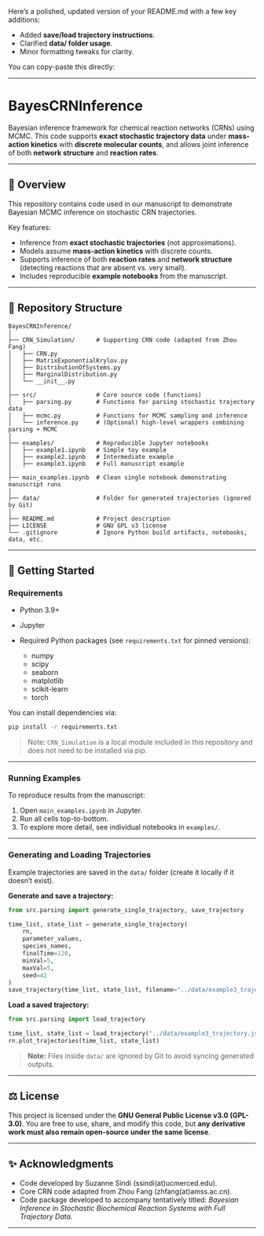Here’s a polished, updated version of your README.md with a few key additions:

* Added **save/load trajectory instructions**.
* Clarified **data/ folder usage**.
* Minor formatting tweaks for clarity.

You can copy-paste this directly:

---

# BayesCRNInference

Bayesian inference framework for chemical reaction networks (CRNs) using MCMC.
This code supports **exact stochastic trajectory data** under **mass-action kinetics** with **discrete molecular counts**, and allows joint inference of both **network structure** and **reaction rates**.

---

## 📖 Overview

This repository contains code used in our manuscript to demonstrate Bayesian MCMC inference on stochastic CRN trajectories.

Key features:

* Inference from **exact stochastic trajectories** (not approximations).
* Models assume **mass-action kinetics** with discrete counts.
* Supports inference of both **reaction rates** and **network structure** (detecting reactions that are absent vs. very small).
* Includes reproducible **example notebooks** from the manuscript.

---

## 📂 Repository Structure

```text
BayesCRNInference/
│
├── CRN_Simulation/      # Supporting CRN code (adapted from Zhou Fang)
│   ├── CRN.py
│   ├── MatrixExponentialKrylov.py
│   ├── DistributionOfSystems.py
│   ├── MarginalDistribution.py
│   └── __init__.py  
│
├── src/                 # Core source code (functions)
│   ├── parsing.py       # Functions for parsing stochastic trajectory data
│   ├── mcmc.py          # Functions for MCMC sampling and inference
│   └── inference.py     # (Optional) high-level wrappers combining parsing + MCMC
│
├── examples/            # Reproducible Jupyter notebooks
│   ├── example1.ipynb   # Simple toy example
│   ├── example2.ipynb   # Intermediate example
│   ├── example3.ipynb   # Full manuscript example
│
├── main_examples.ipynb  # Clean single notebook demonstrating manuscript runs
│
├── data/                # Folder for generated trajectories (ignored by Git)
│
├── README.md            # Project description
├── LICENSE              # GNU GPL v3 license
└── .gitignore           # Ignore Python build artifacts, notebooks, data, etc.
```

---

## 🚀 Getting Started

### Requirements

* Python 3.9+
* Jupyter
* Required Python packages (see `requirements.txt` for pinned versions):

  * numpy
  * scipy
  * seaborn
  * matplotlib
  * scikit-learn
  * torch

You can install dependencies via:

```bash
pip install -r requirements.txt
```

> Note: `CRN_Simulation` is a local module included in this repository and does not need to be installed via pip.

---

### Running Examples

To reproduce results from the manuscript:

1. Open `main_examples.ipynb` in Jupyter.
2. Run all cells top-to-bottom.
3. To explore more detail, see individual notebooks in `examples/`.

---

### Generating and Loading Trajectories

Example trajectories are saved in the `data/` folder (create it locally if it doesn’t exist).

**Generate and save a trajectory:**

```python
from src.parsing import generate_single_trajectory, save_trajectory

time_list, state_list = generate_single_trajectory(
    rn,
    parameter_values,
    species_names,
    finalTime=120,
    minVal=5,
    maxVal=5,
    seed=42
)
save_trajectory(time_list, state_list, filename="../data/example3_trajectory.json")
```

**Load a saved trajectory:**

```python
from src.parsing import load_trajectory

time_list, state_list = load_trajectory("../data/example3_trajectory.json")
rn.plot_trajectories(time_list, state_list)
```

> **Note:** Files inside `data/` are ignored by Git to avoid syncing generated outputs.

---

## ⚖️ License

This project is licensed under the **GNU General Public License v3.0 (GPL-3.0)**.
You are free to use, share, and modify this code, but **any derivative work must also remain open-source under the same license**.

---

## ✨ Acknowledgments
* Code developed by Suzanne Sindi (ssindi(at)ucmerced.edu).
* Core CRN code adapted from Zhou Fang (zhfang(at)amss.ac.cn).
* Code package developed to accompany tentatively titled: *Bayesian Inference in Stochastic Biochemical Reaction Systems with Full Trajectory Data.*

---


